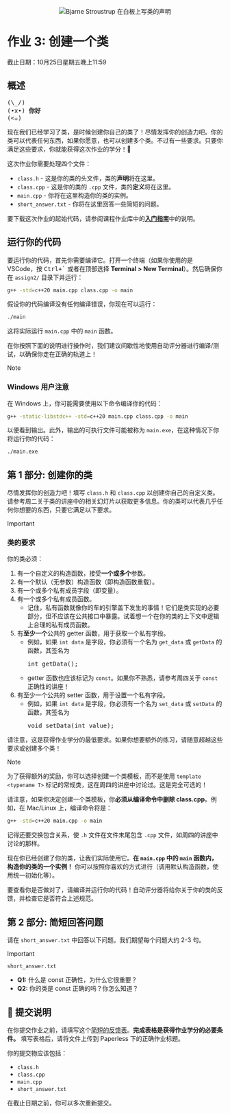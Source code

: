 <p align="center">
  <img src="docs/bjarne.jpg" alt="Bjarne Stroustrup 在白板上写类的声明" />
</p>

# 作业 3: 创建一个类

截止日期：10月25日星期五晚上11:59

## 概述

<pre>
(\_/)
(•x•) <b>你好</b>
(<☕)
</pre>

现在我们已经学习了类，是时候创建你自己的类了！尽情发挥你的创造力吧。你的类可以代表任何东西，如果你愿意，也可以创建多个类。不过有一些要求。只要你满足这些要求，你就能获得这次作业的学分！🙂

这次作业你需要处理四个文件：

* `class.h` - 这是你的类的头文件，类的**声明**将在这里。
* `class.cpp` - 这是你的类的 `.cpp` 文件，类的**定义**将在这里。
* `main.cpp` - 你将在这里构造你的类的实例。
* `short_answer.txt` - 你将在这里回答一些简短的问题。

要下载这次作业的起始代码，请参阅课程作业库中的[**入门指南**](../README.md#getting-started)中的说明。

## 运行你的代码

要运行你的代码，首先你需要编译它。打开一个终端（如果你使用的是 VSCode，按 <kbd>Ctrl+\`</kbd> 或者在顶部选择 **Terminal > New Terminal**）。然后确保你在 `assign2/` 目录下并运行：

```sh
g++ -std=c++20 main.cpp class.cpp -o main
```

假设你的代码编译没有任何编译错误，你现在可以运行：

```sh
./main
```

这将实际运行 `main.cpp` 中的 `main` 函数。

在你按照下面的说明进行操作时，我们建议间歇性地使用自动评分器进行编译/测试，以确保你走在正确的轨道上！

> [!NOTE]
>
> ### Windows 用户注意
>
> 在 Windows 上，你可能需要使用以下命令编译你的代码：
>
> ```sh
> g++ -static-libstdc++ -std=c++20 main.cpp class.cpp -o main
> ```
>
> 以便看到输出。此外，输出的可执行文件可能被称为 `main.exe`，在这种情况下你将运行你的代码：
>
> ```sh
> ./main.exe
> ```

## 第 1 部分: 创建你的类

尽情发挥你的创造力吧！填写 `class.h` 和 `class.cpp` 以创建你自己的自定义类。请参考周二关于类的讲座中的相关幻灯片以获取更多信息。你的类可以代表几乎任何你想要的东西，只要它满足以下要求。

> [!IMPORTANT]
> ### 类的要求
>
> 你的类必须：
> 1. 有一个自定义的构造函数，接受**一个或多个**参数。
> 2. 有一个默认（无参数）构造函数（即构造函数重载）。
> 3. 有一个或多个私有成员字段（即变量）。
> 4. 有一个或多个私有成员函数。
>     - 记住，私有函数就像你的车的引擎盖下发生的事情！它们是类实现的必要部分，但不应该在公共接口中暴露。试着想一个在你的类的上下文中逻辑上合理的私有成员函数。
> 5. 有**至少一个**公共的 getter 函数，用于获取一个私有字段。
>     - 例如，如果 `int data` 是字段，你必须有一个名为 `get_data` 或 `getData` 的函数，其签名为 <pre lang="cpp">int getData();</pre>
>     - getter 函数也应该标记为 `const`。如果你不熟悉，请参考周四关于 `const` 正确性的讲座！
> 6. 有至少一个公共的 setter 函数，用于设置一个私有字段。
>     - 例如，如果 `int data` 是字段，你必须有一个名为 `set_data` 或 `setData` 的函数，其签名为 <pre lang="cpp">void setData(int value);</pre>

请注意，这是获得作业学分的最低要求。如果你想要额外的练习，请随意超越这些要求或创建多个类！

> [!NOTE]
> 为了获得额外的奖励，你可以选择创建一个类模板，而不是使用 `template <typename T>` 标记的常规类，这在周四的讲座中讨论过。这是完全可选的！
>
> 请注意，如果你决定创建一个类模板，你**必须从编译命令中删除 class.cpp**。例如，在 Mac/Linux 上，编译命令将是：
>
> ```sh
> g++ -std=c++20 main.cpp -o main
> ```
> 
> 记得还要交换包含关系，使 `.h` 文件在文件末尾包含 `.cpp` 文件，如周四的讲座中讨论的那样。

现在你已经创建了你的类，让我们实际使用它。**在 `main.cpp` 中的 `main` 函数内，构造你的类的一个实例！** 你可以按照你喜欢的方式进行（调用默认构造函数，使用统一初始化等）。

要查看你是否做对了，请编译并运行你的代码！自动评分器将给你关于你的类的反馈，并检查它是否符合上述规范。

## 第 2 部分: 简短回答问题

请在 `short_answer.txt` 中回答以下问题。我们期望每个问题大约 2-3 句。

> [!IMPORTANT]
> `short_answer.txt`
> - **Q1:** 什么是 const 正确性，为什么它很重要？
> - **Q2:** 你的类是 const 正确的吗？你怎么知道？

## 🚀 提交说明

在你提交作业之前，请填写这个[简短的反馈表](https://forms.gle/HrEMrkbb7pUWjur78)。**完成表格是获得作业学分的必要条件。** 填写表格后，请将文件上传到 Paperless 下的正确作业标题。

你的提交物应该包括：

* `class.h`
* `class.cpp`
* `main.cpp`
* `short_answer.txt`

在截止日期之前，你可以多次重新提交。

